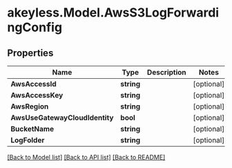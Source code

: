 # akeyless.Model.AwsS3LogForwardingConfig

## Properties

Name | Type | Description | Notes
------------ | ------------- | ------------- | -------------
**AwsAccessId** | **string** |  | [optional] 
**AwsAccessKey** | **string** |  | [optional] 
**AwsRegion** | **string** |  | [optional] 
**AwsUseGatewayCloudIdentity** | **bool** |  | [optional] 
**BucketName** | **string** |  | [optional] 
**LogFolder** | **string** |  | [optional] 

[[Back to Model list]](../README.md#documentation-for-models) [[Back to API list]](../README.md#documentation-for-api-endpoints) [[Back to README]](../README.md)

